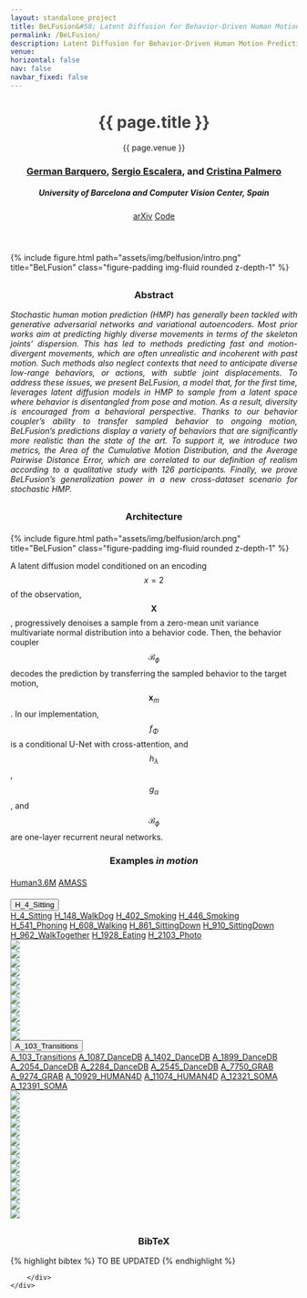 ```yaml
---
layout: standalone_project
title: BeLFusion&#58; Latent Diffusion for Behavior-Driven Human Motion Prediction
permalink: /BeLFusion/
description: Latent Diffusion for Behavior-Driven Human Motion Prediction
venue:
horizontal: false
nav: false
navbar_fixed: false
---
```




<!---------------------------- HEADER ---------------------------->
<header class="project-title" style="text-align: center; ">
<h1 class="project-title" style="font-weight: bold; color: #404040">{{ page.title }}</h1>
<p class="project-venue">{{ page.venue }}</p>
    <h3>
                    <a href="https://scholar.google.com/citations?user=pRC8DwcAAAAJ&hl=en">German Barquero</a>, 
                    <a href="https://scholar.google.com/citations?user=oI6AIkMAAAAJ&hl=en&oi=ao">Sergio Escalera</a>, and 
                    <a href="https://scholar.google.com/citations?user=V0c9xx0AAAAJ&hl=en&oi=ao">Cristina Palmero</a>
    </h3>
<h5>University of Barcelona and Computer Vision Center, Spain</h5>
<div class="publications project-links">
    <a href="ARXIV LINK" class="btn" role="button">arXiv</a>
    <a href="https://github.com/BarqueroGerman/BeLFusion" class="btn" role="button">Code</a>
</div>
</header>

<div style="margin-top:20px">
{% include figure.html path="assets/img/belfusion/intro.png" title="BeLFusion" class="figure-padding img-fluid rounded z-depth-1" %}
</div>

<!---------------------------- ABSTRACT ---------------------------->
<div class="h-100 d-flex align-items-center justify-content-center" style="margin-top: 30px">
    <div class="col-8" id="abstract" style="text-align: justify;">
    <h3 style="text-align: center;">Abstract</h3>
    <i>
    Stochastic human motion prediction (HMP) has generally been tackled with generative adversarial networks and variational autoencoders. Most prior works aim at predicting highly diverse movements in terms of the skeleton joints’ dispersion. This has led to methods predicting fast and motion-divergent movements, which are often unrealistic and incoherent with past motion. Such methods also neglect contexts that need to anticipate diverse low-range behaviors, or actions, with subtle joint displacements. To address these issues, we present BeLFusion, a model that, for the first time, leverages latent diffusion models in HMP to sample from a latent space where behavior is disentangled from pose and motion. As a result, diversity is encouraged from a behavioral perspective. Thanks to our behavior coupler’s ability to transfer sampled behavior to ongoing motion, BeLFusion’s predictions display a variety of behaviors that are significantly more realistic than the state of the art. To support it, we introduce two metrics, the Area of the Cumulative Motion Distribution, and the Average Pairwise Distance Error, which are correlated to our definition of realism according to a qualitative study with 126 participants. Finally, we prove BeLFusion’s generalization power in a new cross-dataset scenario for stochastic HMP.
    </i>
    </div>
</div>


<!---------------------------- ARCHITECTURE ---------------------------->
<div class="h-100 d-flex align-items-center justify-content-center" style="margin-top: 30px">
    <div class="col-8" id="architecture" style="text-align: justify;">
        <h3 style="text-align: center;">Architecture</h3>
    </div>
</div>
<div style="margin-top:20px">
{% include figure.html path="assets/img/belfusion/arch.png" title="BeLFusion" class="figure-padding img-fluid rounded z-depth-1" %}
</div>

A latent diffusion model conditioned on an encoding $$x=2$$ of the observation, $$\mathbf{X}$$, progressively denoises a sample from a zero-mean unit variance multivariate normal distribution into a behavior code. Then, the behavior coupler $$\mathcal{B}_{\phi}$$ decodes the prediction by transferring the sampled behavior to the target motion, $$\mathbf{x}_{m}$$. In our implementation, $$f_{\Phi}$$ is a conditional U-Net with cross-attention, and $$h_{\lambda}$$, $$g_{\alpha}$$, and $$\mathcal{B}_{\phi}$$ are one-layer recurrent neural networks.


<!---------------------------- GIFS ---------------------------->
<div style="max-width: site.max_project_width" style="margin-top:50px; padding: 0px !important">
    <h3 style="text-align: center; margin-bottom:20px">Examples <i>in motion</i></h3>
    <div class="col-12 list-group list-group-horizontal justify-content-center" id="list-tab" role="tablist">
        <a class="col-2 list-group-item list-group-item-action active" id="h36m-list" data-toggle="list" href="#h36m" role="tab" aria-controls="h36m" style="text-align: center;">Human3.6M</a>
        <a class="col-2 list-group-item list-group-item-action" id="amass-list" data-toggle="list" href="#amass" role="tab" aria-controls="amass" style="text-align: center;">AMASS</a>
    </div>
    <div class="col-12 tab-content figure" id="nav-tabContent" style="margin-top:20px" style="padding: 0px !important">
        <div class="tab-pane fade show active" id="h36m" role="tabpanel" aria-labelledby="h36m-list" style="padding: 0px !important">
            <div class="h-100 d-flex align-items-center justify-content-center">
                <div class="col-4 dropdown list-group">
                    <button class="btn dropdown-toggle" type="button" id="h36m-btn" data-toggle="dropdown" aria-haspopup="true" aria-expanded="false">
                        <span class="selection">H_4_Sitting</span>
                    </button>
                    <div class="dropdown-menu" aria-labelledby="dropdownMenuButton" id="list-tab" role="tablist">
                        <a class="dropdown-item dropdown-item-action" href="#H_4_Sitting" id="h36m-dropdown" data-toggle="list" role="tab" aria-controls="home">H_4_Sitting</a>
                        <a class="dropdown-item dropdown-item-action" href="#H_148_WalkDog" id="h36m-dropdown" data-toggle="list" role="tab" aria-controls="profile">H_148_WalkDog</a>
                        <a class="dropdown-item dropdown-item-action" href="#H_402_Smoking" id="h36m-dropdown" data-toggle="list" role="tab" aria-controls="messages">H_402_Smoking</a>
                        <a class="dropdown-item dropdown-item-action" href="#H_446_Smoking" id="h36m-dropdown" data-toggle="list" role="tab" aria-controls="messages">H_446_Smoking</a>
                        <a class="dropdown-item dropdown-item-action" href="#H_541_Phoning" id="h36m-dropdown" data-toggle="list" role="tab" aria-controls="messages">H_541_Phoning</a>
                        <a class="dropdown-item dropdown-item-action" href="#H_608_Walking" id="h36m-dropdown" data-toggle="list" role="tab" aria-controls="messages">H_608_Walking</a>
                        <a class="dropdown-item dropdown-item-action" href="#H_861_SittingDown" id="h36m-dropdown" data-toggle="list" role="tab" aria-controls="messages">H_861_SittingDown</a>
                        <a class="dropdown-item dropdown-item-action" href="#H_910_SittingDown" id="h36m-dropdown" data-toggle="list" role="tab" aria-controls="messages">H_910_SittingDown</a>
                        <a class="dropdown-item dropdown-item-action" href="#H_962_WalkTogether" id="h36m-dropdown" data-toggle="list" role="tab" aria-controls="messages">H_962_WalkTogether</a>
                        <a class="dropdown-item dropdown-item-action" href="#H_1928_Eating" id="h36m-dropdown" data-toggle="list" role="tab" aria-controls="messages">H_1928_Eating</a>
                        <a class="dropdown-item dropdown-item-action" href="#H_2103_Photo" id="h36m-dropdown" data-toggle="list" role="tab" aria-controls="messages">H_2103_Photo</a>
                    </div>
                </div>
            </div>
            <div class="col-12" style="padding: 0px !important">
                <div class="tab-content figure" id="nav-tabContent">
                    <div class="tab-pane fade show active gif" id="H_4_Sitting" role="tabpanel"><img class="gif" src="/assets/img/belfusion/hmp_videos/H_4_Sitting.gif"></div>
                    <div class="tab-pane fade" id="H_148_WalkDog" role="tabpanel"><img class="gif" src="/assets/img/belfusion/hmp_videos/H_148_WalkDog.gif"></div>
                    <div class="tab-pane fade" id="H_402_Smoking" role="tabpanel"><img class="gif" src="/assets/img/belfusion/hmp_videos/H_402_Smoking.gif"></div>
                    <div class="tab-pane fade" id="H_446_Smoking" role="tabpanel"><img class="gif" src="/assets/img/belfusion/hmp_videos/H_446_Smoking.gif"></div>
                    <div class="tab-pane fade" id="H_541_Phoning" role="tabpanel"><img class="gif" src="/assets/img/belfusion/hmp_videos/H_541_Phoning.gif"></div>
                    <div class="tab-pane fade" id="H_608_Walking" role="tabpanel"><img class="gif" src="/assets/img/belfusion/hmp_videos/H_608_Walking.gif"></div>
                    <div class="tab-pane fade" id="H_861_SittingDown" role="tabpanel"><img class="gif" src="/assets/img/belfusion/hmp_videos/H_861_SittingDown.gif"></div>
                    <div class="tab-pane fade" id="H_910_SittingDown" role="tabpanel"><img class="gif" src="/assets/img/belfusion/hmp_videos/H_910_SittingDown.gif"></div>
                    <div class="tab-pane fade" id="H_962_WalkTogether" role="tabpanel"><img class="gif" src="/assets/img/belfusion/hmp_videos/H_962_WalkTogether.gif"></div>
                    <div class="tab-pane fade" id="H_1928_Eating" role="tabpanel"><img class="gif" src="/assets/img/belfusion/hmp_videos/H_1928_Eating.gif"></div>
                    <div class="tab-pane fade" id="H_2103_Photo" role="tabpanel"><img class="gif" src="/assets/img/belfusion/hmp_videos/H_2103_Photo.gif"></div>
                </div>
            </div>
        </div>
        <div class="tab-pane fade" id="amass" role="tabpanel" aria-labelledby="amass-list" style="padding: 0px !important">
            <div class="h-100 d-flex align-items-center justify-content-center">
                <div class="col-4 dropdown list-group">
                    <button class="btn dropdown-toggle" type="button" id="h36m-btn" data-toggle="dropdown" aria-haspopup="true" aria-expanded="false">
                        <span class="selection">A_103_Transitions</span>
                    </button>
                    <div class="dropdown-menu" aria-labelledby="dropdownMenuButton" id="list-tab" role="tablist">
                        <a class="dropdown-item dropdown-item-action" href="#A_103_Transitions" id="h36m-dropdown" data-toggle="list" role="tab" aria-controls="home">A_103_Transitions</a>
                        <a class="dropdown-item dropdown-item-action" href="#A_1087_DanceDB" id="h36m-dropdown" data-toggle="list" role="tab" aria-controls="home">A_1087_DanceDB</a>
                        <a class="dropdown-item dropdown-item-action" href="#A_1402_DanceDB" id="h36m-dropdown" data-toggle="list" role="tab" aria-controls="home">A_1402_DanceDB</a>
                        <a class="dropdown-item dropdown-item-action" href="#A_1899_DanceDB" id="h36m-dropdown" data-toggle="list" role="tab" aria-controls="profile">A_1899_DanceDB</a>
                        <a class="dropdown-item dropdown-item-action" href="#A_2054_DanceDB" id="h36m-dropdown" data-toggle="list" role="tab" aria-controls="messages">A_2054_DanceDB</a>
                        <a class="dropdown-item dropdown-item-action" href="#A_2284_DanceDB" id="h36m-dropdown" data-toggle="list" role="tab" aria-controls="messages">A_2284_DanceDB</a>
                        <a class="dropdown-item dropdown-item-action" href="#A_2545_DanceDB" id="h36m-dropdown" data-toggle="list" role="tab" aria-controls="messages">A_2545_DanceDB</a>
                        <a class="dropdown-item dropdown-item-action" href="#A_7750_GRAB" id="h36m-dropdown" data-toggle="list" role="tab" aria-controls="messages">A_7750_GRAB</a>
                        <a class="dropdown-item dropdown-item-action" href="#A_9274_GRAB" id="h36m-dropdown" data-toggle="list" role="tab" aria-controls="messages">A_9274_GRAB</a>
                        <a class="dropdown-item dropdown-item-action" href="#A_10929_HUMAN4D" id="h36m-dropdown" data-toggle="list" role="tab" aria-controls="messages">A_10929_HUMAN4D</a>
                        <a class="dropdown-item dropdown-item-action" href="#A_11074_HUMAN4D" id="h36m-dropdown" data-toggle="list" role="tab" aria-controls="messages">A_11074_HUMAN4D</a>
                        <a class="dropdown-item dropdown-item-action" href="#A_12321_SOMA" id="h36m-dropdown" data-toggle="list" role="tab" aria-controls="messages">A_12321_SOMA</a>
                        <a class="dropdown-item dropdown-item-action" href="#A_12391_SOMA" id="h36m-dropdown" data-toggle="list" role="tab" aria-controls="messages">A_12391_SOMA</a>
                    </div>
                </div>
            </div>
            <div class="col-12" style="padding: 0px !important">
                <div class="tab-content figure" id="nav-tabContent">
                    <div class="tab-pane fade show active gif" id="A_103_Transitions" role="tabpanel"><img class="gif" src="/assets/img/belfusion/hmp_videos/A_103_Transitions.gif"></div>
                    <div class="tab-pane fade" id="A_1087_DanceDB" role="tabpanel"><img class="gif" src="/assets/img/belfusion/hmp_videos/A_1087_DanceDB.gif"></div>
                    <div class="tab-pane fade" id="A_1402_DanceDB" role="tabpanel"><img class="gif" src="/assets/img/belfusion/hmp_videos/A_1402_DanceDB.gif"></div>
                    <div class="tab-pane fade" id="A_1899_DanceDB" role="tabpanel"><img class="gif" src="/assets/img/belfusion/hmp_videos/A_1899_DanceDB.gif"></div>
                    <div class="tab-pane fade" id="A_2054_DanceDB" role="tabpanel"><img class="gif" src="/assets/img/belfusion/hmp_videos/A_2054_DanceDB.gif"></div>
                    <div class="tab-pane fade" id="A_2284_DanceDB" role="tabpanel"><img class="gif" src="/assets/img/belfusion/hmp_videos/A_2284_DanceDB.gif"></div>
                    <div class="tab-pane fade" id="A_2545_DanceDB" role="tabpanel"><img class="gif" src="/assets/img/belfusion/hmp_videos/A_2545_DanceDB.gif"></div>
                    <div class="tab-pane fade" id="A_7667_GRAB" role="tabpanel"><img class="gif" src="/assets/img/belfusion/hmp_videos/A_7667_GRAB.gif"></div>
                    <div class="tab-pane fade" id="A_7750_GRAB" role="tabpanel"><img class="gif" src="/assets/img/belfusion/hmp_videos/A_7750_GRAB.gif"></div>
                    <div class="tab-pane fade" id="A_9274_GRAB" role="tabpanel"><img class="gif" src="/assets/img/belfusion/hmp_videos/A_9274_GRAB.gif"></div>
                    <div class="tab-pane fade" id="A_10929_HUMAN4D" role="tabpanel"><img class="gif" src="/assets/img/belfusion/hmp_videos/A_10929_HUMAN4D.gif"></div>
                    <div class="tab-pane fade" id="A_11074_HUMAN4D" role="tabpanel"><img class="gif" src="/assets/img/belfusion/hmp_videos/A_11074_HUMAN4D.gif"></div>
                    <div class="tab-pane fade" id="A_12321_SOMA" role="tabpanel"><img class="gif" src="/assets/img/belfusion/hmp_videos/A_12321_SOMA.gif"></div>
                    <div class="tab-pane fade" id="A_12391_SOMA" role="tabpanel"><img class="gif" src="/assets/img/belfusion/hmp_videos/A_12391_SOMA.gif"></div>
                </div>
            </div>
        </div>
    </div>
</div>
          



<!---------------------------- BIBLIOGRAPHY ---------------------------->

<div class="h-100 d-flex align-items-center justify-content-center" style="margin-top: 30px">
    <div class="col-8" id="bibtex" style="text-align: justify;">
        <h3 style="text-align: center;">BibTeX</h3>
        <div class="bibtex">
        {% highlight bibtex %}
TO BE UPDATED
{% endhighlight %}

        </div>
    </div>
</div>
